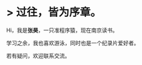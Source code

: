 # > 过往，皆为序章。

<p>Hi，我是<strong>张昊</strong>，一只准程序猿，现在南京读书。</p>
<p>学习之余，我也喜欢游泳，同时也是一个纪录片爱好者。</p>
<p>若有疑问，欢迎联系交流。</p>